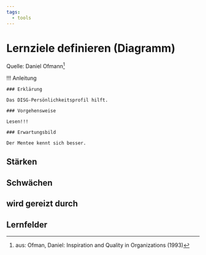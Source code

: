 ```yaml
---
tags:
  - tools
---
```


# Lernziele definieren (Diagramm)

Quelle: Daniel Ofmann[^1]

!!! Anleitung

    ### Erklärung

    Das DISG-Persönlichkeitsprofil hilft. 

    ### Vorgehensweise

    Lesen!!!

    ### Erwartungsbild

    Der Mentee kennt sich besser.

## Stärken

## Schwächen

## wird gereizt durch

## Lernfelder


[^1]: aus: Ofman, Daniel: Inspiration and Quality in Organizations (1993)